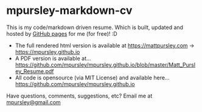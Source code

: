 mpursley-markdown-cv
====================

This is my code/markdown driven resume. Which is built, updated and hosted by [GitHub pages](https://pages.github.com/) for me (for free)!  :D 

- The full rendered html version is available at https://mattpursley.com -> https://mpursley.github.io
- A PDF version is available at... https://github.com/mpursley/mpursley.github.io/blob/master/Matt_Pursley_Resume.pdf
- All code is opensource (via MIT License) and available here... https://github.com/mpursley/mpursley.github.io

Have questions, comments, suggestions, etc?  Email me at [mpursley@gmail.com](mpursley@gmail.com)